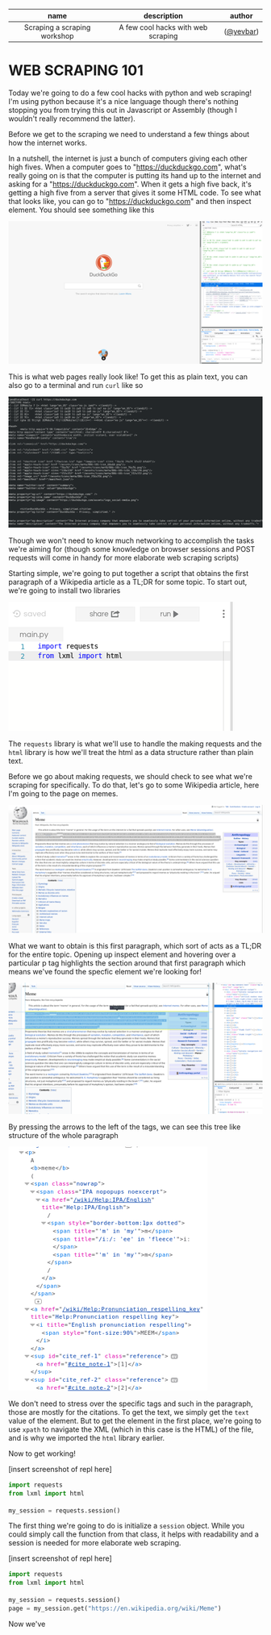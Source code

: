 | name | description | author |
| :----: | :-----------: | :------: |
| Scraping a scraping workshop | A few cool hacks with web scraping | ([@yevbar](https://github.com/yevbar)) |

# WEB SCRAPING 101

Today we're going to do a few cool hacks with python and web scraping! I'm using python because it's a nice language though there's nothing stopping you from trying this out in Javascript or Assembly (though I wouldn't really recommend the latter).

Before we get to the scraping we need to understand a few things about how the internet works.

In a nutshell, the internet is just a bunch of computers giving each other high fives. When a computer goes to "https://duckduckgo.com", what's really going on is that the computer is putting its hand up to the internet and asking for a "https://duckduckgo.com". When it gets a high five back, it's getting a high five from a server that gives it some HTML code. To see what that looks like, you can go to "https://duckduckgo.com" and then inspect element. You should see something like this

![](images/inspect_element.png)

This is what web pages really look like! To get this as plain text, you can also go to a terminal and run `curl` like so

![](images/curl.png)

Though we won't need to know much networking to accomplish the tasks we're aiming for (though some knowledge on browser sessions and POST requests will come in handy for more elaborate web scraping scripts)

Starting simple, we're going to put together a script that obtains the first paragraph of a Wikipedia article as a TL;DR for some topic. To start out, we're going to install two libraries

[![imports](images/imports.png)](https://repl.it/@yevbar/Web-Scraping-Imports)

The `requests` library is what we'll use to handle the making requests and the `html` library is how we'll treat the html as a data structure rather than plain text.

Before we go about making requests, we should check to see what we're scraping for specifically. To do that, let's go to some Wikipedia article, here I'm going to the page on memes.

![](images/wikipedia.png)

What we want to obtain is this first paragraph, which sort of acts as a TL;DR for the entire topic. Opening up inspect element and hovering over a particular p tag highlights the section around that first paragraph which means we've found the specfic element we're looking for!

![](images/p_tag.png)

By pressing the arrows to the left of the tags, we can see this tree like structure of the whole paragraph

![](images/tree_like.png)

We don't need to stress over the specific tags and such in the paragraph, those are mostly for the citations. To get the text, we simply get the `text` value of the element. But to get the element in the first place, we're going to use `xpath` to navigate the XML (which in this case is the HTML) of the file, and is why we imported the `html` library earlier.

Now to get working!

[insert screenshot of repl here]

```python
import requests
from lxml import html

my_session = requests.session()
```

The first thing we're going to do is initialize a `session` object. While you could simply call the function from that class, it helps with readability and a session is needed for more elaborate web scraping.

[insert screenshot of repl here]

```python
import requests
from lxml import html

my_session = requests.session()
page = my_session.get("https://en.wikipedia.org/wiki/Meme")
```

Now we've
